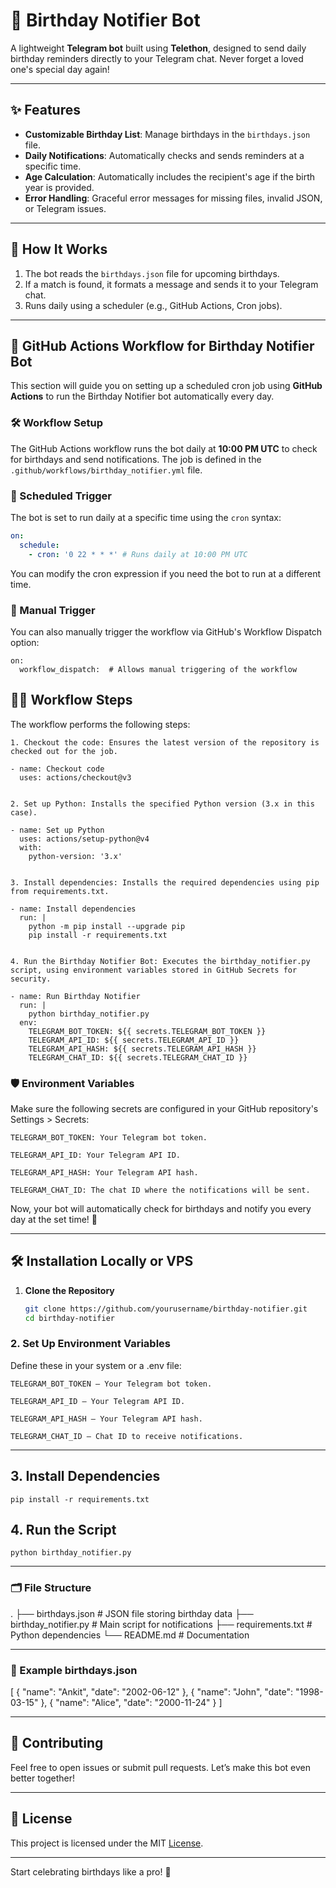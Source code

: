 # 🎉 Birthday Notifier Bot  

A lightweight **Telegram bot** built using **Telethon**, designed to send daily birthday reminders directly to your Telegram chat. Never forget a loved one's special day again!  

---

## ✨ Features  
- **Customizable Birthday List**: Manage birthdays in the `birthdays.json` file.  
- **Daily Notifications**: Automatically checks and sends reminders at a specific time.  
- **Age Calculation**: Automatically includes the recipient's age if the birth year is provided.  
- **Error Handling**: Graceful error messages for missing files, invalid JSON, or Telegram issues.  

---

## 🚀 How It Works  
1. The bot reads the `birthdays.json` file for upcoming birthdays.  
2. If a match is found, it formats a message and sends it to your Telegram chat.  
3. Runs daily using a scheduler (e.g., GitHub Actions, Cron jobs).  

---

## 🚀 GitHub Actions Workflow for Birthday Notifier Bot

This section will guide you on setting up a scheduled cron job using **GitHub Actions** to run the Birthday Notifier bot automatically every day.

### 🛠️ Workflow Setup

The GitHub Actions workflow runs the bot daily at **10:00 PM UTC** to check for birthdays and send notifications. The job is defined in the `.github/workflows/birthday_notifier.yml` file.

### 📅 Scheduled Trigger

The bot is set to run daily at a specific time using the `cron` syntax:
```yaml
on:
  schedule:
    - cron: '0 22 * * *' # Runs daily at 10:00 PM UTC
```
You can modify the cron expression if you need the bot to run at a different time.

### 🔄 Manual Trigger

You can also manually trigger the workflow via GitHub's Workflow Dispatch option:
```
on:
  workflow_dispatch:  # Allows manual triggering of the workflow
```

## 🧑‍💻 Workflow Steps

The workflow performs the following steps:

```
1. Checkout the code: Ensures the latest version of the repository is checked out for the job.

- name: Checkout code
  uses: actions/checkout@v3


2. Set up Python: Installs the specified Python version (3.x in this case).

- name: Set up Python
  uses: actions/setup-python@v4
  with:
    python-version: '3.x'


3. Install dependencies: Installs the required dependencies using pip from requirements.txt.

- name: Install dependencies
  run: |
    python -m pip install --upgrade pip
    pip install -r requirements.txt


4. Run the Birthday Notifier Bot: Executes the birthday_notifier.py script, using environment variables stored in GitHub Secrets for security.

- name: Run Birthday Notifier
  run: |
    python birthday_notifier.py
  env:
    TELEGRAM_BOT_TOKEN: ${{ secrets.TELEGRAM_BOT_TOKEN }}
    TELEGRAM_API_ID: ${{ secrets.TELEGRAM_API_ID }}
    TELEGRAM_API_HASH: ${{ secrets.TELEGRAM_API_HASH }}
    TELEGRAM_CHAT_ID: ${{ secrets.TELEGRAM_CHAT_ID }}
```

### 🛡️ Environment Variables

Make sure the following secrets are configured in your GitHub repository's Settings > Secrets:

```
TELEGRAM_BOT_TOKEN: Your Telegram bot token.

TELEGRAM_API_ID: Your Telegram API ID.

TELEGRAM_API_HASH: Your Telegram API hash.

TELEGRAM_CHAT_ID: The chat ID where the notifications will be sent.
```
Now, your bot will automatically check for birthdays and notify you every day at the set time! 🎉

---

## 🛠️ Installation Locally or VPS

1. **Clone the Repository**  
   ```bash
   git clone https://github.com/yourusername/birthday-notifier.git
   cd birthday-notifier
   ```

### 2. Set Up Environment Variables

Define these in your system or a .env file:
```
TELEGRAM_BOT_TOKEN – Your Telegram bot token.

TELEGRAM_API_ID – Your Telegram API ID.

TELEGRAM_API_HASH – Your Telegram API hash.

TELEGRAM_CHAT_ID – Chat ID to receive notifications.
```
---

## 3. Install Dependencies

```
pip install -r requirements.txt
```

## 4. Run the Script

```
python birthday_notifier.py
```

---

### 🗂️ File Structure

.
├── birthdays.json          # JSON file storing birthday data
├── birthday_notifier.py    # Main script for notifications
├── requirements.txt        # Python dependencies
└── README.md               # Documentation


---

### 📅 Example birthdays.json

[
  { "name": "Ankit", "date": "2002-06-12" },
  { "name": "John", "date": "1998-03-15" },
  { "name": "Alice", "date": "2000-11-24" }
]


---



## 🤝 Contributing

Feel free to open issues or submit pull requests. Let’s make this bot even better together!


---

## 📜 License

This project is licensed under the MIT [License](License).


---

Start celebrating birthdays like a pro! 🎂

